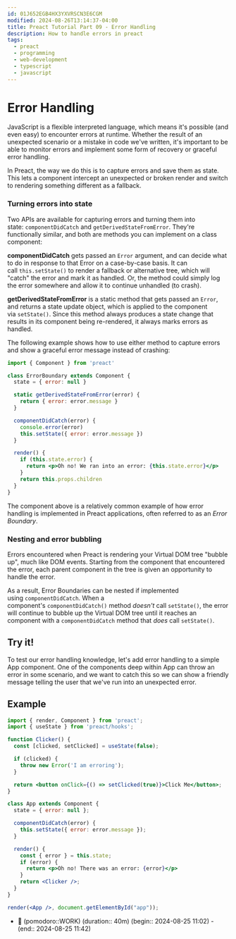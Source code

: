 ```yaml
---
id: 01J652EGB4HX3YXVRSCN3E6CGM
modified: 2024-08-26T13:14:37-04:00
title: Preact Tutorial Part 09 - Error Handling
description: How to handle errors in preact
tags:
  - preact
  - programming
  - web-development
  - typescript
  - javascript
---
```

# Error Handling

JavaScript is a flexible interpreted language, which means it's possible (and even easy) to encounter errors at runtime. Whether the result of an unexpected scenario or a mistake in code we've written, it's important to be able to monitor errors and implement some form of recovery or graceful error handling.

In Preact, the way we do this is to capture errors and save them as state. This lets a component intercept an unexpected or broken render and switch to rendering something different as a fallback.

### Turning errors into state

Two APIs are available for capturing errors and turning them into state: `componentDidCatch` and `getDerivedStateFromError`. They're functionally similar, and both are methods you can implement on a class component:

**componentDidCatch** gets passed an `Error` argument, and can decide what to do in response to that Error on a case-by-case basis. It can call `this.setState()` to render a fallback or alternative tree, which will "catch" the error and mark it as handled. Or, the method could simply log the error somewhere and allow it to continue unhandled (to crash).

**getDerivedStateFromError** is a static method that gets passed an `Error`, and returns a state update object, which is applied to the component via `setState()`. Since this method always produces a state change that results in its component being re-rendered, it always marks errors as handled.

The following example shows how to use either method to capture errors and show a graceful error message instead of crashing:

```jsx
import { Component } from 'preact'

class ErrorBoundary extends Component {
  state = { error: null }

  static getDerivedStateFromError(error) {
    return { error: error.message }
  }

  componentDidCatch(error) {
    console.error(error)
    this.setState({ error: error.message })
  }

  render() {
    if (this.state.error) {
      return <p>Oh no! We ran into an error: {this.state.error}</p>
    }
    return this.props.children
  }
}
```

The component above is a relatively common example of how error handling is implemented in Preact applications, often referred to as an _Error Boundary_.

### Nesting and error bubbling

Errors encountered when Preact is rendering your Virtual DOM tree "bubble up", much like DOM events. Starting from the component that encountered the error, each parent component in the tree is given an opportunity to handle the error.

As a result, Error Boundaries can be nested if implemented using `componentDidCatch`. When a component's `componentDidCatch()` method _doesn't_ call `setState()`, the error will continue to bubble up the Virtual DOM tree until it reaches an component with a `componentDidCatch` method that _does_ call `setState()`.

## Try it!

To test our error handling knowledge, let's add error handling to a simple App component. One of the components deep within App can throw an error in some scenario, and we want to catch this so we can show a friendly message telling the user that we've run into an unexpected error.

## Example
```jsx
import { render, Component } from 'preact';
import { useState } from 'preact/hooks';

function Clicker() {
  const [clicked, setClicked] = useState(false);

  if (clicked) {
    throw new Error('I am erroring');
  }

  return <button onClick={() => setClicked(true)}>Click Me</button>;
}

class App extends Component {
  state = { error: null };

  componentDidCatch(error) {
    this.setState({ error: error.message });
  }

  render() {
    const { error } = this.state;
    if (error) {
      return <p>Oh no! There was an error: {error}</p>
    }
    return <Clicker />;
  }
}

render(<App />, document.getElementById("app"));
```

- 🍅 (pomodoro::WORK) (duration:: 40m) (begin:: 2024-08-25 11:02) - (end:: 2024-08-25 11:42)